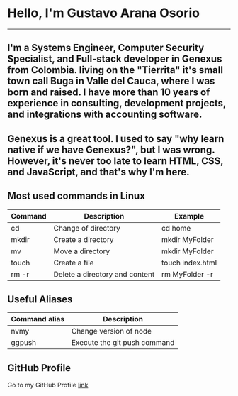 # Hello, I'm Gustavo Arana Osorio

---

## I'm a Systems Engineer, Computer Security Specialist, and Full-stack developer in Genexus from Colombia. Iiving on the "Tierrita" it's small town call Buga in Valle del Cauca, where I was born and raised. I have more than 10 years of experience in consulting, development projects, and integrations with accounting software.

## Genexus is a great tool. **I used to say "why learn native if we have Genexus?"**, but I was wrong. However, it's never too late to learn HTML, CSS, and JavaScript, and that's why I'm here.

## Most used commands in Linux

| Command | Description                    | Example          |
| ------- | ------------------------------ | ---------------- |
| cd      | Change of directory            | cd home          |
| mkdir   | Create a directory             | mkdir MyFolder   |
| mv      | Move a directory               | mkdir MyFolder   |
| touch   | Create a file                  | touch index.html |
| rm -r   | Delete a directory and content | rm MyFolder -r   |

## Useful Aliases

| Command alias | Description                  |
| ------------- | ---------------------------- |
| nvmy          | Change version of node       |
| ggpush        | Execute the git push command |

## GitHub Profile
Go to my GitHub Profile [link](https://github.com/gustavo-arana)